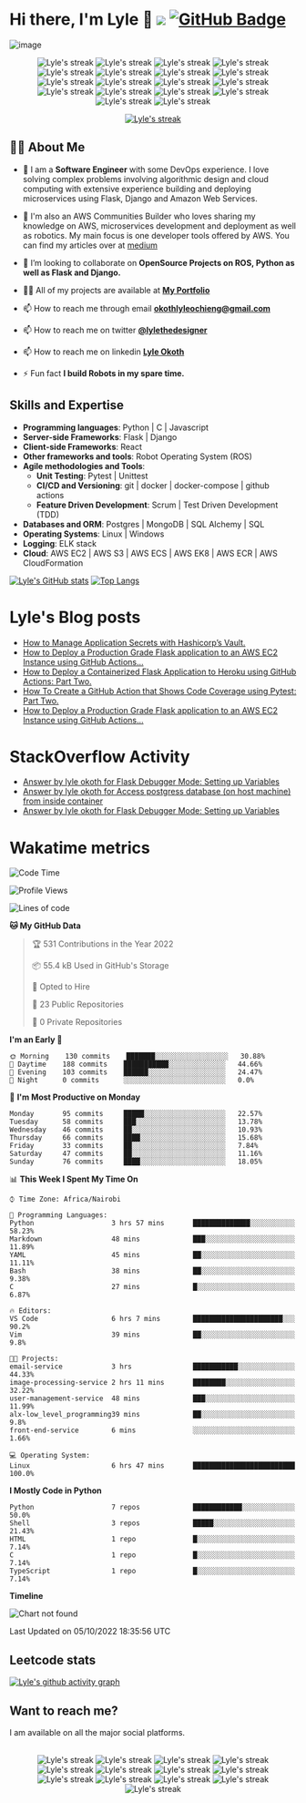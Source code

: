 # Hi there, I'm Lyle 👋  ![](https://komarev.com/ghpvc/?username=twyle&style=flat)  <a href="https://github.com/twyle?tab=followers"><img src="https://img.shields.io/github/followers/twyle?label=Followers&style=social" alt="GitHub Badge"></a>
<img title="image" src="https://github.com/twyle/twyle/blob/main/github-banner-v2.png" />

<p align="center">
  <img title="🔥 Get streak stats for your profile at git.io/streak-stats" alt="Lyle's streak" src="https://img.shields.io/badge/django-%23092E20.svg?style=for-the-badge&logo=django&logoColor=white"/>
  <img title="🔥 Get streak stats for your profile at git.io/streak-stats" alt="Lyle's streak" src="https://img.shields.io/badge/flask-%23000.svg?style=for-the-badge&logo=flask&logoColor=white"/>
    <img title="🔥 Get streak stats for your profile at git.io/streak-stats" alt="Lyle's streak" src="https://img.shields.io/badge/heroku-%23430098.svg?style=for-the-badge&logo=heroku&logoColor=white"/> 
  <img title="🔥 Get streak stats for your profile at git.io/streak-stats" alt="Lyle's streak" src="https://img.shields.io/badge/markdown-%23000000.svg?style=for-the-badge&logo=markdown&logoColor=white"/>  
  <img title="🔥 Get streak stats for your profile at git.io/streak-stats" alt="Lyle's streak" src="https://img.shields.io/badge/python-3670A0?style=for-the-badge&logo=python&logoColor=ffdd54"/>
    <img title="🔥 Get streak stats for your profile at git.io/streak-stats" alt="Lyle's streak" src="https://img.shields.io/badge/Visual%20Studio%20Code-0078d7.svg?style=for-the-badge&logo=visual-studio-code&logoColor=white"/> 
  <img title="🔥 Get streak stats for your profile at git.io/streak-stats" alt="Lyle's streak" src="https://img.shields.io/badge/shell_script-%23121011.svg?style=for-the-badge&logo=gnu-bash&logoColor=white"/>
  <img title="🔥 Get streak stats for your profile at git.io/streak-stats" alt="Lyle's streak" src="https://img.shields.io/badge/git-%23F05033.svg?style=for-the-badge&logo=git&logoColor=white"/>  
    <img title="🔥 Get streak stats for your profile at git.io/streak-stats" alt="Lyle's streak" src="https://img.shields.io/badge/github-%23121011.svg?style=for-the-badge&logo=github&logoColor=white"/>  
  <img title="🔥 Get streak stats for your profile at git.io/streak-stats" alt="Lyle's streak" src="https://img.shields.io/badge/docker-%230db7ed.svg?style=for-the-badge&logo=docker&logoColor=white"/>    
  <img title="🔥 Get streak stats for your profile at git.io/streak-stats" alt="Lyle's streak" src="https://img.shields.io/badge/Ubuntu-E95420?style=for-the-badge&logo=ubuntu&logoColor=white"/>  
    <img title="🔥 Get streak stats for your profile at git.io/streak-stats" alt="Lyle's streak" src="https://img.shields.io/badge/Windows-0078D6?style=for-the-badge&logo=windows&logoColor=white"/>
  <img title="🔥 Get streak stats for your profile at git.io/streak-stats" alt="Lyle's streak" src="https://img.shields.io/badge/kubernetes-%23326ce5.svg?style=for-the-badge&logo=kubernetes&logoColor=white"/>    
    <img title="🔥 Get streak stats for your profile at git.io/streak-stats" alt="Lyle's streak" src="https://img.shields.io/badge/jira-%230A0FFF.svg?style=for-the-badge&logo=jira&logoColor=white"/>  
  <img title="🔥 Get streak stats for your profile at git.io/streak-stats" alt="Lyle's streak" src="https://img.shields.io/badge/Postman-FF6C37?style=for-the-badge&logo=postman&logoColor=white"/>    
  <img title="🔥 Get streak stats for your profile at git.io/streak-stats" alt="Lyle's streak" src="https://img.shields.io/badge/gunicorn-%298729.svg?style=for-the-badge&logo=gunicorn&logoColor=white"/>  
    <img title="🔥 Get streak stats for your profile at git.io/streak-stats" alt="Lyle's streak" src="https://img.shields.io/badge/-selenium-%43B02A?style=for-the-badge&logo=selenium&logoColor=white"/>
    <img title="🔥 Get streak stats for your profile at git.io/streak-stats" alt="Lyle's streak" src="https://img.shields.io/badge/codecov-%23ff0077.svg?style=for-the-badge&logo=codecov&logoColor=white"/>
</p>

<p align="center">
    <a href="https://github.com/SubhamRaoniar28/github-readme-streak-stats">
        <img title="🔥 Get streak stats for your profile at git.io/streak-stats" alt="Lyle's streak" src="https://github-readme-streak-stats.herokuapp.com/?user=twyle&theme=dark&hide_border=true&stroke=0000&background=060A0CD0"/>
    </a>
</p>

## 🙋‍♂️ About Me

- 🔭 I am a **Software Engineer** with some DevOps experience. I love solving complex problems involving algorithmic design and cloud computing with extensive experience building and deploying microservices using Flask, Django and Amazon Web Services.

- 🌱 I'm also an AWS Communities Builder who loves sharing my knowledge on AWS, microservices development and deployment as well as robotics. My main focus is one developer tools offered by AWS. You can find my articles over at [medium](https://medium.com/@lyle-okoth)

- 👯 I’m looking to collaborate on **OpenSource Projects on ROS, Python as well as Flask and Django.**

- 👨‍💻 All of my projects are available at **[My Portfolio](https://twyle.github.io/portfolio-simple/)**

- 📫 How to reach me through email **okothlyleochieng@gmail.com**

- 📫 How to reach me on twitter **[@lylethedesigner](https://twitter.com/lylethedesigner)**

- 📫 How to reach me on linkedin **[Lyle Okoth](https://www.linkedin.com/in/lyle-okoth/)**

- ⚡ Fun fact **I build Robots in my spare time.**

## Skills and Expertise

- **Programming languages**: Python | C | Javascript
- **Server-side Frameworks**: Flask | Django
- **Client-side Frameworks**: React
- **Other frameworks and tools**: Robot Operating System (ROS)
- **Agile methodologies and Tools**:
    - **Unit Testing**: Pytest | Unittest
    - **CI/CD and Versioning**: git | docker | docker-compose | github actions
    - **Feature Driven Development**: Scrum | Test Driven Development (TDD)
 - **Databases and ORM**: Postgres | MongoDB | SQL Alchemy | SQL
 - **Operating Systems**: Linux | Windows
 - **Logging**: ELK stack
 - **Cloud**: AWS EC2 | AWS S3 | AWS ECS | AWS EK8 | AWS ECR | AWS CloudFormation

[![Lyle's GitHub stats][stats-image]][stats-url]
[![Top Langs][languages-image]][languages-url]

# Lyle's Blog posts
<!-- BLOG-POST-LIST:START -->
- [How to Manage Application Secrets with Hashicorp’s Vault.](https://medium.com/@lyle-okoth/how-to-manage-application-secrets-with-hashicorps-vault-865216896a39?source=rss-2637c671f6af------2)
- [How to Deploy a Production Grade Flask application to an AWS EC2 Instance using GitHub Actions…](https://medium.com/@lyle-okoth/how-to-deploy-a-production-grade-flask-application-to-an-aws-ec2-instance-using-github-actions-9bfd82698000?source=rss-2637c671f6af------2)
- [How to Deploy a Containerized Flask Application to Heroku using GitHub Actions: Part Two.](https://medium.com/@lyle-okoth/how-to-deploy-a-containerized-flask-application-to-heroku-using-github-actions-part-two-4b209c7a65c6?source=rss-2637c671f6af------2)
- [How To Create a GitHub Action that Shows Code Coverage using Pytest: Part Two.](https://medium.com/@lyle-okoth/how-to-create-a-github-action-that-shows-code-coverage-using-pytest-part-two-57d38a54064b?source=rss-2637c671f6af------2)
- [How to Deploy a Production Grade Flask application to an AWS EC2 Instance using GitHub Actions…](https://medium.com/@lyle-okoth/how-to-deploy-a-production-grade-flask-application-to-an-aws-ec2-instance-using-github-actions-163be1d5fbd5?source=rss-2637c671f6af------2)
<!-- BLOG-POST-LIST:END -->

# StackOverflow Activity
<!-- STACKOVERFLOW:START -->
- [Answer by lyle okoth for Flask Debugger Mode: Setting up Variables](https://stackoverflow.com/questions/72923368/flask-debugger-mode-setting-up-variables/72941959#72941959)
- [Answer by lyle okoth for Access postgress database &lpar;on host machine&rpar; from inside container](https://stackoverflow.com/questions/72926733/access-postgress-database-on-host-machine-from-inside-container/72926778#72926778)
- [Answer by lyle okoth for Flask Debugger Mode: Setting up Variables](https://stackoverflow.com/questions/72923368/flask-debugger-mode-setting-up-variables/72926712#72926712)
<!-- STACKOVERFLOW:END -->


# Wakatime metrics
<!--START_SECTION:waka-->
![Code Time](http://img.shields.io/badge/Code%20Time-147%20hrs%206%20mins-blue)

![Profile Views](http://img.shields.io/badge/Profile%20Views-2-blue)

![Lines of code](https://img.shields.io/badge/From%20Hello%20World%20I%27ve%20Written-67%20Thousand%20lines%20of%20code-blue)

**🐱 My GitHub Data** 

> 🏆 531 Contributions in the Year 2022
 > 
> 📦 55.4 kB Used in GitHub's Storage 
 > 
> 💼 Opted to Hire
 > 
> 📜 23 Public Repositories 
 > 
> 🔑 0 Private Repositories  
 > 
**I'm an Early 🐤** 

```text
🌞 Morning    130 commits    ███████░░░░░░░░░░░░░░░░░░   30.88% 
🌆 Daytime    188 commits    ███████████░░░░░░░░░░░░░░   44.66% 
🌃 Evening    103 commits    ██████░░░░░░░░░░░░░░░░░░░   24.47% 
🌙 Night      0 commits      ░░░░░░░░░░░░░░░░░░░░░░░░░   0.0%

```
📅 **I'm Most Productive on Monday** 

```text
Monday       95 commits     █████░░░░░░░░░░░░░░░░░░░░   22.57% 
Tuesday      58 commits     ███░░░░░░░░░░░░░░░░░░░░░░   13.78% 
Wednesday    46 commits     ██░░░░░░░░░░░░░░░░░░░░░░░   10.93% 
Thursday     66 commits     ████░░░░░░░░░░░░░░░░░░░░░   15.68% 
Friday       33 commits     ██░░░░░░░░░░░░░░░░░░░░░░░   7.84% 
Saturday     47 commits     ██░░░░░░░░░░░░░░░░░░░░░░░   11.16% 
Sunday       76 commits     ████░░░░░░░░░░░░░░░░░░░░░   18.05%

```


📊 **This Week I Spent My Time On** 

```text
⌚︎ Time Zone: Africa/Nairobi

💬 Programming Languages: 
Python                   3 hrs 57 mins       ██████████████░░░░░░░░░░░   58.23% 
Markdown                 48 mins             ███░░░░░░░░░░░░░░░░░░░░░░   11.89% 
YAML                     45 mins             ██░░░░░░░░░░░░░░░░░░░░░░░   11.11% 
Bash                     38 mins             ██░░░░░░░░░░░░░░░░░░░░░░░   9.38% 
C                        27 mins             █░░░░░░░░░░░░░░░░░░░░░░░░   6.87%

🔥 Editors: 
VS Code                  6 hrs 7 mins        ██████████████████████░░░   90.2% 
Vim                      39 mins             ██░░░░░░░░░░░░░░░░░░░░░░░   9.8%

🐱‍💻 Projects: 
email-service            3 hrs               ███████████░░░░░░░░░░░░░░   44.33% 
image-processing-service 2 hrs 11 mins       ████████░░░░░░░░░░░░░░░░░   32.22% 
user-management-service  48 mins             ███░░░░░░░░░░░░░░░░░░░░░░   11.99% 
alx-low_level_programming39 mins             ██░░░░░░░░░░░░░░░░░░░░░░░   9.8% 
front-end-service        6 mins              ░░░░░░░░░░░░░░░░░░░░░░░░░   1.66%

💻 Operating System: 
Linux                    6 hrs 47 mins       █████████████████████████   100.0%

```

**I Mostly Code in Python** 

```text
Python                   7 repos             ████████████░░░░░░░░░░░░░   50.0% 
Shell                    3 repos             █████░░░░░░░░░░░░░░░░░░░░   21.43% 
HTML                     1 repo              █░░░░░░░░░░░░░░░░░░░░░░░░   7.14% 
C                        1 repo              █░░░░░░░░░░░░░░░░░░░░░░░░   7.14% 
TypeScript               1 repo              █░░░░░░░░░░░░░░░░░░░░░░░░   7.14%

```


**Timeline**

![Chart not found](https://raw.githubusercontent.com/twyle/twyle/main/charts/bar_graph.png) 


 Last Updated on 05/10/2022 18:35:56 UTC
<!--END_SECTION:waka-->


## Leetcode stats

<!-- ![Leetcode Stats](https://leetcard.jacoblin.cool/JacobLinCool?theme=dark&&ext=activity) -->

<!-- ![Leetcode Stats](https://leetcard.jacoblin.cool/JacobLinCool?theme=dark&&ext=contest) -->

[![Lyle's github activity graph](https://activity-graph.herokuapp.com/graph?username=twyle&theme=react-dark)](https://github.com/twyle/github-readme-activity-graph)

## Want to reach me?
I am available on all the major social platforms. </br> </br>
<p align="center">
  <img title="🔥 Get streak stats for your profile at git.io/streak-stats" alt="Lyle's streak" src="https://img.shields.io/badge/Facebook-%231877F2.svg?style=for-the-badge&logo=Facebook&logoColor=white"/>
  <img title="🔥 Get streak stats for your profile at git.io/streak-stats" alt="Lyle's streak" src="https://img.shields.io/badge/Gmail-D14836?style=for-the-badge&logo=gmail&logoColor=white"/>
    <img title="🔥 Get streak stats for your profile at git.io/streak-stats" alt="Lyle's streak" src="https://img.shields.io/badge/Google%20Meet-00897B?style=for-the-badge&logo=google-meet&logoColor=white"/>   
  <img title="🔥 Get streak stats for your profile at git.io/streak-stats" alt="Lyle's streak" src="https://img.shields.io/badge/<handle>-%23E4405F.svg?style=for-the-badge&logo=Instagram&logoColor=white"/>   
  <img title="🔥 Get streak stats for your profile at git.io/streak-stats" alt="Lyle's streak" src="https://img.shields.io/badge/linkedin-%230077B5.svg?style=for-the-badge&logo=linkedin&logoColor=white"/>  
    <img title="🔥 Get streak stats for your profile at git.io/streak-stats" alt="Lyle's streak" src="https://img.shields.io/badge/<handle>-%23E60023.svg?style=for-the-badge&logo=Pinterest&logoColor=white"/> 
  <img title="🔥 Get streak stats for your profile at git.io/streak-stats" alt="Lyle's streak" src="https://img.shields.io/badge/Reddit-FF4500?style=for-the-badge&logo=reddit&logoColor=white"/>  
  <img title="🔥 Get streak stats for your profile at git.io/streak-stats" alt="Lyle's streak" src="https://img.shields.io/badge/<handle>-%2300AFF0.svg?style=for-the-badge&logo=Skype&logoColor=white"/> 
    <img title="🔥 Get streak stats for your profile at git.io/streak-stats" alt="Lyle's streak" src="https://img.shields.io/badge/Slack-4A154B?style=for-the-badge&logo=slack&logoColor=white"/> 
  <img title="🔥 Get streak stats for your profile at git.io/streak-stats" alt="Lyle's streak" src="https://img.shields.io/badge/<handle>-%231DA1F2.svg?style=for-the-badge&logo=Twitter&logoColor=white"/>
  <img title="🔥 Get streak stats for your profile at git.io/streak-stats" alt="Lyle's streak" src="https://img.shields.io/badge/WhatsApp-25D366?style=for-the-badge&logo=whatsapp&logoColor=white"/> 
    <img title="🔥 Get streak stats for your profile at git.io/streak-stats" alt="Lyle's streak" src="https://img.shields.io/badge/<@lylethedesigner>-%23FF0000.svg?style=for-the-badge&logo=YouTube&logoColor=white"/> 
  <img title="🔥 Get streak stats for your profile at git.io/streak-stats" alt="Lyle's streak" src="https://img.shields.io/badge/Zoom-2D8CFF?style=for-the-badge&logo=zoom&logoColor=white"/>
</p>

[stats-image]: https://github-readme-stats.vercel.app/api?username=twyle&count_private=true&show_icons=true&theme=radical
[stats-url]: https://github.com/twyle/github-readme-stats

[languages-image]: https://github-readme-stats.vercel.app/api/top-langs/?username=twyle&langs_count=8&layout=compact
[languages-url]: https://github.com/twyle/github-readme-stats

[lyles-blog]: https://medium.com/@lyle-okoth
[twitter]: https://medium.com/@lyle-okoth
[linkedin]: https://medium.com/@lyle-okoth
[npm]: https://www.npmjs.com/~lyle-okoth

[blog-post-workflow]: https://github.com/gautamkrishnar/blog-post-workflow
[markdown-badges]: https://github.com/Ileriayo/markdown-badges

[facebook-image]: https://img.shields.io/badge/Facebook-%231877F2.svg?style=for-the-badge&logo=Facebook&logoColor=white
[facebook-link]: https://web.facebook.com/lyce.okeke/
